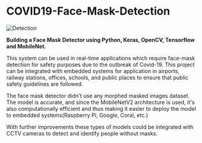 # COVID19-Face-Mask-Detection
![Detection](https://user-images.githubusercontent.com/46719515/113037240-0ad0de00-914a-11eb-9495-181e95720dc4.png)
**<p>Building a Face Mask Detector using Python, Keras, OpenCV, Tensorflow and MobileNet.</p>**
<p>This system can be used in real-time applications which require face-mask detection for safety purposes due to the outbreak of Covid-19. This project can be integrated with embedded systems for application in airports, railway stations, offices, schools, and public places to ensure that public safety guidelines are followed.</p>
<p>The face mask detector didn't use any morphed masked images dataset. The model is accurate, and since the MobileNetV2 architecture is used, it's also computationally efficient and thus making it easier to deploy the model to embedded systems(Raspberry Pi, Google, Coral, etc.)</p>
<p>With further improvements these types of models could be integrated with CCTV cameras to detect and identify people without masks.</p>

